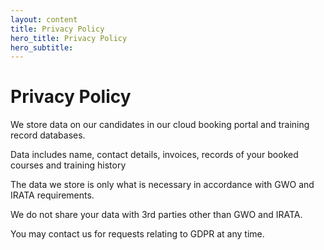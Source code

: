 ```yaml
---
layout: content
title: Privacy Policy
hero_title: Privacy Policy
hero_subtitle: 
---
```


# Privacy Policy

We store data on our candidates in our cloud booking portal and training record databases.

Data includes name, contact details, invoices, records of your booked courses and training history

The data we store is only what is necessary in accordance with GWO and IRATA requirements.

We do not share your data with 3rd parties other than GWO and IRATA.

You may contact us for requests relating to GDPR at any time.